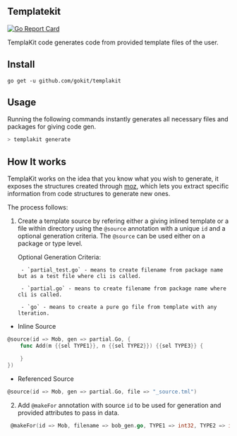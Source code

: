 Templatekit
------------
[![Go Report Card](https://goreportcard.com/badge/github.com/gokit/templakit)](https://goreportcard.com/report/github.com/gokit/templakit)

TemplaKit code generates code from provided template files of the user.

## Install

```
go get -u github.com/gokit/templakit
```

## Usage

Running the following commands instantly generates all necessary files and packages for giving code gen.

```go
> templakit generate
```

## How It works

TemplaKit works on the idea that you know what you wish to generate, it exposes the structures created through [moz](github.com/influx6/moz), which 
lets you extract specific information from code structures to generate new ones.

The process follows:

1. Create a template source by refering either a giving inlined template or a file within directory using the `@source` annotation with a unique `id` and a optional generation criteria. The `@source` can be used either on a package or type level.

    Optional Generation Criteria:

        - `partial_test.go` - means to create filename from package name but as a test file where cli is called.

        - `partial.go` - means to create filename from package name where cli is called.

        - `go` - means to create a pure go file from template with any lteration.

- Inline Source

```go
@source(id => Mob, gen => partial.Go, {
    func Add(m {{sel TYPE1}}, n {{sel TYPE2}}) {{sel TYPE3}} {

    }
})
```

- Referenced Source

```go
@source(id => Mob, gen => partial.Go, file => "_source.tml")
```

2. Add `@makeFor` annotation with source `id` to be used for generation and provided attributes to pass in data.

```go
 @makeFor(id => Mob, filename => bob_gen.go, TYPE1 => int32, TYPE2 => int32, TYPE3 => int64)
```
